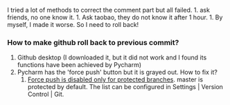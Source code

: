 



I tried a lot of methods to correct the comment part but all failed.
    1. ask friends, no one know it.
    1. Ask taobao, they do not know it after 1 hour.
    1. By myself, I made it worse. 
So I need to roll back!

### How to make github roll back to previous commit?
1. Github desktop (I downloaded it, but it did not work and I found its functions have been achieved by Pycharm)
2. Pycharm has the 'force push' button but it is grayed out. How to fix it?
    1. [Force push is disabled only for protected branches](https://youtrack.jetbrains.com/issue/IDEA-226503#:~:text=Force%20push%20is%20disabled,Settings%20%7C%20Version%20Control%20%7C%20Git). master is protected by default. The list can be configured in Settings | Version Control | Git.
    